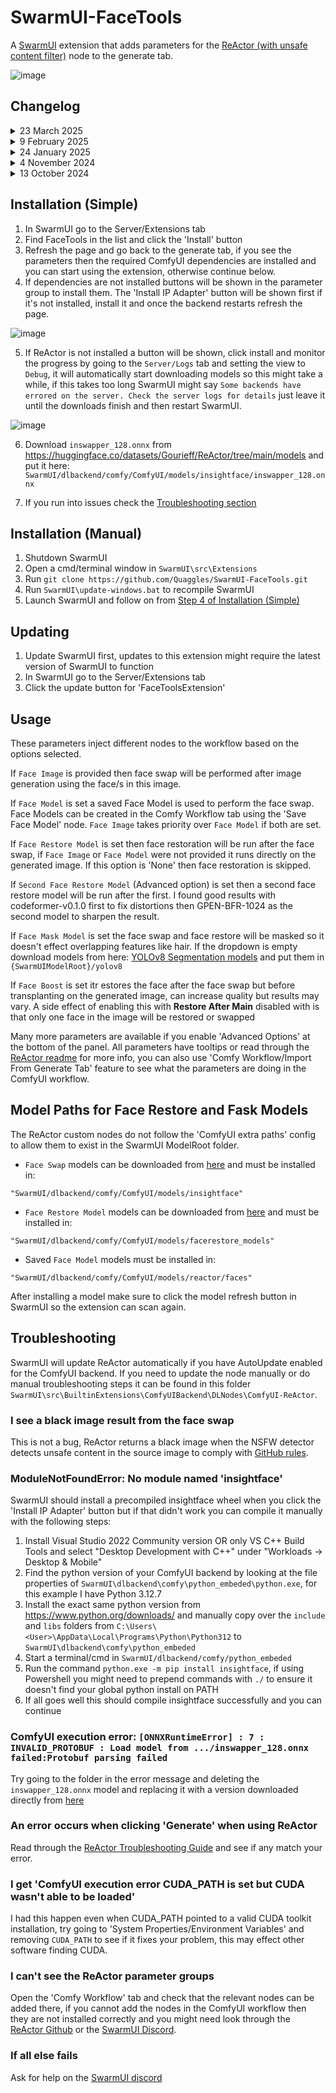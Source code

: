 # SwarmUI-FaceTools

A [SwarmUI](https://github.com/mcmonkeyprojects/SwarmUI/) extension that adds parameters for the [ReActor (with unsafe content filter)](https://github.com/Gourieff/ComfyUI-ReActor) node to the generate tab.

![image](https://github.com/user-attachments/assets/60c38f11-2b61-4841-8705-3709efb884e8)

## Changelog
<details>
  <summary>23 March 2025</summary>
  
* Workflow generator now uses StableDynamicIDs to prevent breaking workflow caching (Being forced to regenerate the entire image) when FaceTools parameters are changed.
  
* Pinned ReActor at version 0.6.0-a1, this prevents SwarmUI from automatically updating ReActor to a future version that might break compatibility with the extension until it has been manually checked as compatible.
</details>
<details>
  <summary>9 February 2025</summary>

* Added checksum validation for all models that ReActor autodownloads to warn users of corruption that cause cryptic errors, if you have a corrupted model you will see an error like this instructing you what to do:

![image](https://github.com/user-attachments/assets/1baa33a3-c65a-4b8a-a868-42fb4bff879a)

Technical details:
* The validation runs when you generate an image, if you have a corrupted model it will interrupt image generation and show the error shown above, it only validates the models currently being used by your workflow. 
* The first time you generate an image the initial checksum generation will take a few seconds and it will log to the console as it's working:
```
[Info] [FaceTools] Generated hash for 'dlbackend/comfy/ComfyUI/models/facerestore_models/codeformer-v0.1.0.pth' 1009e537 (Took 1.7 seconds)
[Info] [FaceTools] Generated hash for 'dlbackend/comfy/ComfyUI/models/insightface/inswapper_128.onnx' e4a3f08c (Took 2.4 seconds)
[Info] [FaceTools] Generated hash for 'dlbackend/comfy/ComfyUI/models/insightface/models/buffalo_l/1k3d68.onnx' df5c06b8 (Took 0.6 seconds)
[Info] [FaceTools] Generated hash for 'dlbackend/comfy/ComfyUI/models/insightface/models/buffalo_l/2d106det.onnx' f001b856 (Took 0.0 seconds)
[Info] [FaceTools] Generated hash for 'dlbackend/comfy/ComfyUI/models/insightface/models/buffalo_l/det_10g.onnx' 5838f7fe (Took 0.1 seconds)
[Info] [FaceTools] Generated hash for 'dlbackend/comfy/ComfyUI/models/insightface/models/buffalo_l/genderage.onnx' 4fde69b1 (Took 0.0 seconds)
[Info] [FaceTools] Generated hash for 'dlbackend/comfy/ComfyUI/models/insightface/models/buffalo_l/w600k_r50.onnx' 4c06341c (Took 0.8 seconds)
[Info] [FaceTools] Generated hash for 'dlbackend/comfy/ComfyUI/models/nsfw_detector/vit-base-nsfw-detector/model.safetensors' 266efb8b (Took 1.5 seconds)
```
* Generated checksums are cached to `'SwarmUI/src/Extensions/SwarmUI-FaceTools/ModelHashCache.json'` and are only recalculated if the file is modified.
* Models are only validated if you are using the built in ComfyUI backend, if ComdyUI is not at `SwarmUI/dlbackend/comfy/ComfyUI/` validation will be skipped for users with external ComfyUI installs.

</details>
<details>
  <summary>24 January 2025</summary>

* **[Notice]** The old ReActor repository (https://github.com/Gourieff/comfyui-reactor-node) was removed from GitHub, an updated version with a filter for unsafe content that is compliant with [GitHub rules](https://docs.github.com/en/site-policy/acceptable-use-policies/github-misinformation-and-disinformation#synthetic--manipulated-media-tools) has been made: https://github.com/Gourieff/ComfyUI-ReActor. If you have the old node installed (You installed prior to 17-01-2024) you will see the following message on SwarmUI startup as it removes the old node so you can install the new one:

`[Init] [FaceTools] Moving deprecated ReActor repository to recycle bin 'SwarmUI/src/BuiltinExtensions/ComfyUIBackend/DLNodes/comfyui-reactor-node', click the 'Install ReActor' button in the parameter list to install its replacement`
* Removed [FaceRestoreCF](https://github.com/mav-rik/facerestore_cf) support as it is no longer being maintained and ReActor can do face restoration with more options and models supported
</details>
<details>
  <summary>4 November 2024</summary>

* ReActor install button will now not show up if you load the page before the backend has loaded
* Dropdown parameters are now prepopulated where possible so they will show up if you load the page before the backend has loaded
* Expanded the readme to give some possible solutions to common issues people have been running into and flesh out some things
* Parameters that are not relevant to the current ReActor workflow are now automatically removed from the image parameter list to keep the UI cleaner, for example you won't see parameters like 'Input Faces Order' filling up the list unless you changed it from the default, see the comparison below, to disable this behaviour you can disable the 'Remove Params If Default' param

![Untitled](https://github.com/user-attachments/assets/412b96f6-85d1-43e4-88ec-65b156b1c772)

</details>
<details>
  <summary>13 October 2024</summary>

* Much better install process for dependencies with no need to use ComfyUI Manager, if dependencies aren't installed a button to install them will appear in the parameter group, see the new [Installation steps](https://github.com/Quaggles/SwarmUI-FaceTools/?tab=readme-ov-file#installation-simple) for details
* Previously ReActor and FaceRestoreCF were 2 extension classes, they've been merged so it's simpler to manage in the extension tab
* Model dropdowns now read from ComfyUI model folder, no need to install models into both the SwarmUI model folder and the ComfyUI model folder anymore. ***Warning:*** Deleted models do not get removed from the list when refreshing, you'll need to restart SwarmUI for them to disappear
</details>

## Installation (Simple)

1. In SwarmUI go to the Server/Extensions tab
2. Find FaceTools in the list and click the 'Install' button
3. Refresh the page and go back to the generate tab, if you see the parameters then the required ComfyUI dependencies are installed and you can start using the extension, otherwise continue below.
4. If dependencies are not installed buttons will be shown in the parameter group to install them. The 'Install IP Adapter' button will be shown first if it's not installed, install it and once the backend restarts refresh the page.

![image](https://github.com/user-attachments/assets/fe396a47-6f62-453c-976e-fe99e2d3e15d)

5. If ReActor is not installed a button will be shown, click install and monitor the progress by going to the `Server/Logs` tab and setting the view to `Debug`, it will automatically start downloading models so this might take a while, if this takes too long SwarmUI might say `Some backends have errored on the server. Check the server logs for details` just leave it until the downloads finish and then restart SwarmUI.

![image](https://github.com/user-attachments/assets/048df53e-57bf-4758-8f09-ec22b53e1263)

6. Download `inswapper_128.onnx` from https://huggingface.co/datasets/Gourieff/ReActor/tree/main/models and put it here: `SwarmUI/dlbackend/comfy/ComfyUI/models/insightface/inswapper_128.onnx`

7. If you run into issues check the [Troubleshooting section](#troubleshooting)

## Installation (Manual)

1. Shutdown SwarmUI
2. Open a cmd/terminal window in `SwarmUI\src\Extensions`
3. Run `git clone https://github.com/Quaggles/SwarmUI-FaceTools.git`
4. Run `SwarmUI\update-windows.bat` to recompile SwarmUI
5. Launch SwarmUI and follow on from [Step 4 of Installation (Simple)](#installation-simple)

## Updating
1. Update SwarmUI first, updates to this extension might require the latest version of SwarmUI to function
2. In SwarmUI go to the Server/Extensions tab
3. Click the update button for 'FaceToolsExtension'

## Usage

These parameters inject different nodes to the workflow based on the options selected.

If `Face Image` is provided then face swap will be performed after image generation using the face/s in this image.

If `Face Model` is set a saved Face Model is used to perform the face swap. Face Models can be created in the Comfy Workflow tab using the 'Save Face Model' node. `Face Image` takes priority over `Face Model` if both are set.

If `Face Restore Model` is set then face restoration will be run after the face swap, if `Face Image` or `Face Model` were not provided it runs directly on the generated image. If this option is 'None' then face restoration is skipped.

If `Second Face Restore Model` (Advanced option) is set then a second face restore model will be run after the first. I found good results with codeformer-v0.1.0 first to fix distortions then GPEN-BFR-1024 as the second model to sharpen the result.

If `Face Mask Model` is set the face swap and face restore will be masked so it doesn't effect overlapping features like hair. If the dropdown is empty download models from here: [YOLOv8 Segmentation models](https://github.com/hben35096/assets/releases/) and put them in `{SwarmUIModelRoot}/yolov8`

If `Face Boost` is set itr estores the face after the face swap but before transplanting on the generated image, can increase quality but results may vary. A side effect of enabling this with <b>Restore After Main</b> disabled with is that only one face in the image will be restored or swapped

Many more parameters are available if you enable 'Advanced Options' at the bottom of the panel. All parameters have tooltips or read through the [ReActor readme](https://github.com/Gourieff/ComfyUI-ReActor) for more info, you can also use 'Comfy Workflow/Import From Generate Tab' feature to see what the parameters are doing in the ComfyUI workflow.

## Model Paths for Face Restore and Fask Models

The ReActor custom nodes do not follow the 'ComfyUI extra paths' config to allow them to exist in the SwarmUI ModelRoot folder.

* `Face Swap` models can be downloaded from [here](https://huggingface.co/datasets/Gourieff/ReActor/tree/main/models) and must be installed in:

`"SwarmUI/dlbackend/comfy/ComfyUI/models/insightface"`

* `Face Restore Model` models can be downloaded from [here](https://huggingface.co/datasets/Gourieff/ReActor/tree/main/models/facerestore_models) and must be installed in:

`"SwarmUI/dlbackend/comfy/ComfyUI/models/facerestore_models"`

* Saved `Face Model` models must be installed in:

`"SwarmUI/dlbackend/comfy/ComfyUI/models/reactor/faces"`

After installing a model make sure to click the model refresh button in SwarmUI so the extension can scan again.

## Troubleshooting

SwarmUI will update ReActor automatically if you have AutoUpdate enabled for the ComfyUI backend. If you need to update the node manually or do manual troubleshooting steps it can be found in this folder `SwarmUI\src\BuiltinExtensions\ComfyUIBackend\DLNodes\ComfyUI-ReActor`.

### I see a black image result from the face swap

This is not a bug, ReActor returns a black image when the NSFW detector detects unsafe content in the source image to comply with [GitHub rules](https://docs.github.com/en/site-policy/acceptable-use-policies/github-misinformation-and-disinformation#synthetic--manipulated-media-tools).

### ModuleNotFoundError: No module named 'insightface'

SwarmUI should install a precompiled insightface wheel when you click the 'Install IP Adapter' button but if that didn't work you can compile it manually with the following steps:

1. Install Visual Studio 2022 Community version OR only VS C++ Build Tools and select "Desktop Development with C++" under "Workloads -> Desktop & Mobile"
2. Find the python version of your ComfyUI backend by looking at the file properties of `SwarmUI\dlbackend\comfy\python_embeded\python.exe`, for this example I have Python 3.12.7
3. Install the exact same python version from https://www.python.org/downloads/ and manually copy over the `include` and `libs` folders from `C:\Users\<User>\AppData\Local\Programs\Python\Python312` to  `SwarmUI\dlbackend\comfy\python_embeded`
4. Start a terminal/cmd in `SwarmUI/dlbackend/comfy/python_embeded`
5. Run the command `python.exe -m pip install insightface`, if using Powershell you might need to prepend commands with `./` to ensure it doesn't find your global python install on PATH
6. If all goes well this should compile insightface successfully and you can continue

### ComfyUI execution error: `[ONNXRuntimeError] : 7 : INVALID_PROTOBUF : Load model from .../inswapper_128.onnx failed:Protobuf parsing failed`

Try going to the folder in the error message and deleting the `inswapper_128.onnx` model and replacing it with a version downloaded directly from [here](https://huggingface.co/datasets/Gourieff/ReActor/tree/main/models)

### An error occurs when clicking 'Generate' when using ReActor

Read through the [ReActor Troubleshooting Guide](https://github.com/Gourieff/ComfyUI-ReActor#troubleshooting) and see if any match your error.

### I get 'ComfyUI execution error CUDA_PATH is set but CUDA wasn't able to be loaded'

I had this happen even when CUDA_PATH pointed to a valid CUDA toolkit installation, try going to 'System Properties/Environment Variables' and removing `CUDA_PATH` to see if it fixes your problem, this may effect other software finding CUDA.

### I can't see the ReActor parameter groups

Open the 'Comfy Workflow' tab and check that the relevant nodes can be added there, if you cannot add the nodes in the ComfyUI workflow then they are not installed correctly and you might need look through the [ReActor Github](https://github.com/Gourieff/ComfyUI-ReActor) or the [SwarmUI Discord](https://discord.gg/swarmui-1243166023859961988).

### If all else fails
Ask for help on the [SwarmUI discord](https://discord.gg/swarmui-1243166023859961988)

